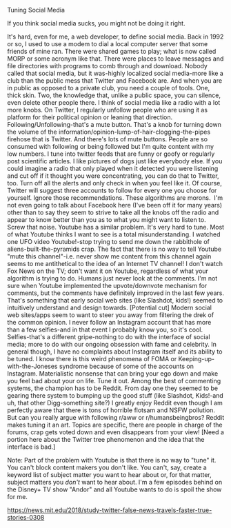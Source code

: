 Tuning Social Media

If you think social media sucks, you might not be doing it right.

It's hard, even for me, a web developer, to define social media. Back in 1992 or so, I used to use a modem to dial a local computer server that some friends of mine ran. There were shared games to play; what is now called MORP or some acronym like that. There were places to leave messages and file directories with programs to comb through and download. Nobody called that social media, but it was-highly localized social media-more like a club than the public mess that Twitter and Facebook are. And when you are in public as opposed to a private club, you need a couple of tools. One, thick skin. Two, the knowledge that, unlike a public space, you can silence, even delete other people there.
I think of social media like a radio with a lot more knobs. On Twitter, I regularly unfollow people who are using it as platform for their political opinion or leaning that direction. Following/Unfollowing-that's a mute button. That's a knob for turning down the volume of the information/opinion-lump-of-hair-clogging-the-pipes firehose that is Twitter. And there's lots of mute buttons. People are so consumed with following or being followed but I'm quite content with my low numbers. I tune into twitter feeds that are funny or goofy or regularly post scientific articles. I like pictures of dogs just like everybody else.
If you could imagine a radio that only played when it detected you were listening and cut off if it thought you were concentrating, you can do that to Twitter, too. Turn off all the alerts and only check in when you feel like it. Of course, Twitter will suggest three accounts to follow for every one you choose for yourself. Ignore those recommendations. These algorithms are morons. 
I'm not even going to talk about Facebook here (I've been off it for many years) other than to say they seem to strive to take all the knobs off the radio and appear to know better than you as to what you might want to listen to. Screw that noise.
Youtube has a similar problem. It's very hard to tune. Most of what Youtube thinks I want to see is a total misunderstanding. I watched one UFO video Youtube!-stop trying to send me down the rabbithole of aliens-built-the-pyramids crap. The fact that there is no way to tell Youtube "mute this channel"-i.e. never show me content from this channel again seems to me antithetical to the idea of an Internet TV channel! I don't watch Fox News on the TV; don't want it on Youtube, regardless of what your algorithm is trying to do.
Humans just never look at the comments. I'm not sure when Youtube implemented the upvote/downvote mechanism for comments, but the comments have definitely improved in the last few years. That's something that early social web sites (like Slashdot, kids!) seemed to intuitively understand and design towards. [Potential cut] Modern social web sites/apps seem to want to steer you away from filtering the drek of the common opinion.
I never follow an Instagram account that has more than a few selfies-and in that event I probably know you, so it's cool. Selfies-that's a different gripe-nothing to do with the interface of social media; more to do with our ongoing obsession with fame and celebrity.  In general though, I have no complaints about Instagram itself and its ability to be tuned. I know there is this weird phenomena of FOMA or Keeping-up-with-the-Joneses syndrome because of some of the accounts on Instagram. Materialistic nonsense that can bring your ego down and make you feel bad about your on life. Tune it out.
Among the best of commenting systems, the champion has to be Reddit. From day one they seemed to be gearing there system to bumping up the good stuff (like Slashdot, Kids!-and uh, that other Digg-something site?) I greatly enjoy Reddit even though I am perfectly aware that there is tons of horrible flotsam and NSFW pollution. But can you really argue with following r/aww or r/humansbeingbros? Reddit makes tuning it an art. Topics are specific, there are people in charge of the forums, crap gets voted down and even disappears from your view!
[Need a portion here about the Twitter tree phenomenon and the idea that the interface is bad.]

Note: Part of the problem with Youtube is that there is no way to "tune" it. You can't block content makers you don't like. You can't, say, create a keyword list of subject matter you want to hear about or, for that matter, subject matters you *don't* want to hear about. I'm a few episodes behind on the Disney+ TV show "Andor" and all Youtube wants to do is spoil the show for me.

https://news.mit.edu/2018/study-twitter-false-news-travels-faster-true-stories-0308